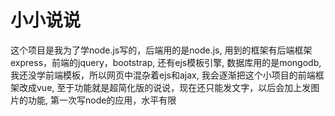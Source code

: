 # 小小说说
这个项目是我为了学node.js写的，后端用的是node.js,
用到的框架有后端框架express，前端的jquery，bootstrap,
还有ejs模板引擎,
数据库用的是mongodb,
我还没学前端模板，所以网页中混杂着ejs和ajax,
我会逐渐把这个小项目的前端框架改成vue,
至于功能就是超简化版的说说，现在还只能发文字，以后会加上发图片的功能,
第一次写node的应用，水平有限
